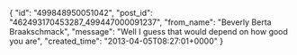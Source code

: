  {
   "id": "499848950051042",
   "post_id": "462493170453287_499447000091237",
   "from_name": "Beverly Berta Braakschmack",
   "message": "Well I guess that would depend on how good you are",
   "created_time": "2013-04-05T08:27:01+0000"
 }
